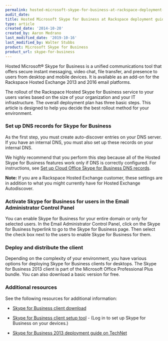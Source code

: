 ```yaml
---
permalink: hosted-microsoft-skype-for-business-at-rackspace-deployment-guide/
audit_date:
title: Hosted Microsoft Skype for Business at Rackspace deployment guide
type: article
created_date: '2014-10-20'
created_by: Aaron Medrano
last_modified_date: '2019-10-16'
last_modified_by: Walter Stubbs
product: Microsoft Skype for Business
product_url: skype-for-business
---
```


Hosted Microsoft&reg; Skype for Business is a unified communications tool that offers
secure instant messaging, video chat, file transfer, and presence to
users from desktop and mobile devices. It is available as an add-on
for the Rackspace Hosted Exchange 2013 and 2016 email platforms.

The rollout of the Rackspace Hosted Skype for Business service to
your users varies based on the size of your organization and your
IT infrastructure. The overall deployment plan has three basic steps. This
article is designed to help you decide the best rollout method for your
environment.

### Set up DNS records for Skype for Business

As the first step, you must create auto-discover entries on your DNS
server. If you have an internal DNS, you must also set up these records
on your internal DNS.

We highly recommend that you perform this step because all of the Hosted
Skype for Business features work only if DNS is correctly configured. For
instructions, see [Set up Cloud Office Skype for Business DNS records](/support/how-to/set-up-dns-records-for-cloud-office-skype-for-business/).

**Note:** If you are a Rackspace Hosted Exchange customer, these
settings are in addition to what you might currently have for Hosted
Exchange Autodiscover.

### Activate Skype for Business for users in the Email Administrator Control Panel

You can enable Skype for Business for your entire domain or only for selected users.
In the Email Administrator Control Panel, click on the Skype for Business hyperlink to
go to the Skype for Business page. Then select the check box next to the users to
enable Skype for Business for them.

### Deploy and distribute the client

Depending on the complexity of your environment, you have various
options for deploying Skype for Business clients for desktops. The Skype for Business 2013 client is
part of the Microsoft Office Professional Plus bundle. You can also
download a basic version for free.

### Additional resources

See the following resources for additional information:

-   [Skype for Business
    client download](/support/how-to/download-a-skype-for-business-client)

-   [Skype for Business client setup tool](https://emailhelp.rackspace.com/) - (Log in
    to set up Skype for Business on your devices.)

-   [Skype for Business 2013 deployment guide on
    TechNet](https://technet.microsoft.com/en-us/library/jj204827.aspx)
